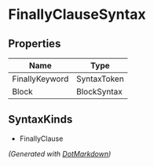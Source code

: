 # FinallyClauseSyntax

## Properties

| Name           | Type        |
| -------------- | ----------- |
| FinallyKeyword | SyntaxToken |
| Block          | BlockSyntax |

## SyntaxKinds

* FinallyClause

*\(Generated with [DotMarkdown](http://github.com/JosefPihrt/DotMarkdown)\)*